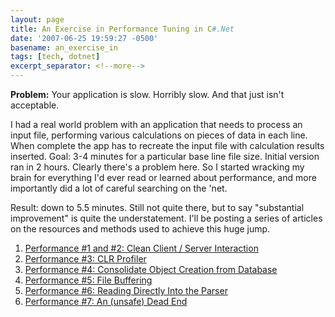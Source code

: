 ```yaml
---
layout: page
title: An Exercise in Performance Tuning in C#.Net
date: '2007-06-25 19:59:27 -0500'
basename: an_exercise_in
tags: [tech, dotnet]
excerpt_separator: <!--more-->
---
```


**Problem:** Your application is slow. Horribly slow. And that just isn't
acceptable.

<!--more-->

I had a real world problem with an application that needs to process an input
file, performing various calculations on pieces of data in each line. When
complete the app has to recreate the input file with calculation results
inserted. Goal: 3-4 minutes for a particular base line file size. Initial
version ran in 2 hours. Clearly there's a problem here. So I started wracking my
brain for everything I'd ever read or learned about performance, and more
importantly did a lot of careful searching on the 'net.

Result: down to 5.5 minutes. Still not quite there, but to say "substantial
improvement" is quite the understatement. I'll be posting a series of articles
on the resources and methods used to achieve this huge jump.

<ol>
<li><a href="/archive/2007/06/30/performance_1_a/">Performance #1 and #2: Clean Client / Server Interaction</a></li>
<li><a href="/archive/2007/07/06/performance_3_c/">Performance #3: CLR Profiler</a></li>
<li><a href="/archive/2007/07/14/performance_4_c/">Performance #4: Consolidate Object Creation from Database</a></li>
<li><a href="/archive/2007/07/19/performance_5_f/">Performance #5: File Buffering</a></li>
<li><a href="/archive/2007/07/23/performance_5_r/">Performance #6: Reading Directly Into the Parser</a></li>
<li><a href="/archive/2007/09/21/performance_7_f/">Performance #7: An (unsafe) Dead End</a></li>
</ol>
